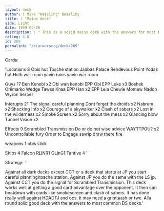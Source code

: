 ```yaml
---
layout: deck
author: ! Mike "Kessling" Kessling
title: ! "Mains deck"
side: Light
date: 1999-08-26
description: ! " This is a solid mains deck with the answers for most DS decks in the environment now."
rating: 4.0
id: 269
permalink: "/starwarsccg/deck/269"
---
```

Cards: 

'Locations 8
 Obis hut
 Tosche station
 Jabbas Palace
 Rendevous Point
 Yodas hut
 Hoth war room
 yavin ruins
 yavin war room

 Guys 17
 Ben Kenobi x2
 Obi wan kenobi
 EPP Obi
 EPP Luke x3
 Boshek
 Oriimarko
 Wedge
 Tawss Khaa
 EPP Han x2
 EPP Leia
 Chewie
 Momaw Nadon
 Wyron Serper

 Interupts 21
 The signal
 careful planning
 Dont forget the droids x2
 Nabrum x2
 Shocking Info x2
 Courage of a skywalker x2
 Clash of sabers x2
 Lost in the wilderness x2
 Smoke Screen x2
 Sorry about the mess x2
 Glancing blow
 Tunnel Vision x2

 Effects 9
 Scrambled Transmission
 Do or do not
 wise advice
 WAYTTPOU? x2
 Uncontrollable fury
 Order to Engage
 savrip
 draw there fire

 weapons 1
 obis stick

 Ships 4
 Falcon
 RLINR1
 GLinG1
 Tantive 4
'

Strategy: '


 Against all dark decks except CCT or a deck that starts at JP you start careful planning/tosche station. Against JP you do the same with the LS jp. Against CCT you do the signal for Scrambled Transmission. This deck works well at getting a good card advantage over the opponent. It then can beatdown with cards like smokescreen and clash of sabers. It has done really well against HDADTJ and ops. It may need a grimtaash or two. Alla round solid good deck with the answers to most common DS decks.'
